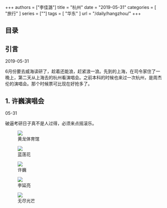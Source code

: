 +++
authors = ["李佳潞"]
title = "杭州"
date = "2019-05-31"
categories = [
    "旅行"
]
series = [""]
tags = [
    "华东"
]
url = "/daily/hangzhou/"
+++
<!DOCTYPE html>
<html lang="zh-CN">
<head>
    <meta charset="UTF-8">
    <meta name="viewport" content="width=device-width, initial-scale=1.0">
    <link rel="stylesheet" href="/assets/css/styles.css">
    <script src="/assets/js/toc.js"></script>
</head>
<body>
    <article>
        <nav>
            <h2>目录</h2>
            <ul id="toc">
                <!-- 目录项会在这里动态生成 -->
            </ul>
        </nav>
        <section>
            <h2>引言</h2>
            <p>2019-05-31</p>
            <p>         6月份要去威海读研了，趁着还能浪，赶紧浪一浪。先到的上海，在司令家住了一晚上，第二天从上海去的杭州看演唱会。之前本科的时候也来过一次杭州，是周杰伦的演唱会。那个时候票可比现在好抢多了。</p>
        </section>
        <section>
            <h2>1. 许巍演唱会</h2>
            <p>05-31 <i class="fas fa-sun"></i></p>
            <p>         破逼考研日子真不是人过得，必须来点摇滚乐。</p>
            <div class="container">
                <div class="image">
                    <figure>
                        <a data-fancybox="gallery" href="https://cdn.heirenlop.com/daily-record/hangzhou1.png">
    <img src="https://cdn.heirenlop.com/daily-record/hangzhou1.png" loading="lazy">
</a>
                        <figcaption>黄龙体育馆</figcaption>
                    </figure>
                </div>
            </div>
        </section>
        <section>
            <div class="container">
                <div class="image">
                    <figure>
                        <a data-fancybox="gallery" href="https://cdn.heirenlop.com/daily-record/hangzhou2.png">
    <img src="https://cdn.heirenlop.com/daily-record/hangzhou2.png" loading="lazy">
</a>
                        <figcaption>蓝莲花</figcaption>
                    </figure>
                </div>
            <div class="image">
                <figure>
                    <a data-fancybox="gallery" href="https://cdn.heirenlop.com/daily-record/hangzhou3.png">
<img src="https://cdn.heirenlop.com/daily-record/hangzhou3.png" loading="lazy">
</a>
                    <figcaption>许巍</figcaption>
                </figure>
            </div>
        <div class="image">
            <figure>
                <a data-fancybox="gallery" href="https://cdn.heirenlop.com/daily-record/hangzhou4.png">
<img src="https://cdn.heirenlop.com/daily-record/hangzhou4.png" loading="lazy">
</a>
                <figcaption>李延亮</figcaption>
            </figure>
        </div>
    </div>
        </section>
        <section>
            <div class="container">
                <div class="image">
                    <figure>
                        <a data-fancybox="gallery" href="https://cdn.heirenlop.com/daily-record/hangzhou5.png">
    <img src="https://cdn.heirenlop.com/daily-record/hangzhou5.png" loading="lazy">
</a>
                        <figcaption>无尽光芒</figcaption>
                    </figure>
                </div>
            </div>
        </section>
    </article>
</body>
</html>